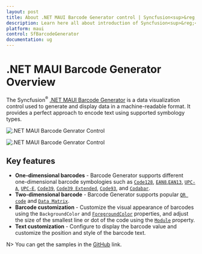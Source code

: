 ```yaml
---
layout: post
title: About .NET MAUI Barcode Generator control | Syncfusion<sup>&reg;</sup>
description: Learn here all about introduction of Syncfusion<sup>&reg;</sup> .NET MAUI Barcodes(SfBarcodeGenerator) control with key features and more.
platform: maui
control: SfBarcodeGenerator
documentation: ug
---
```


# .NET MAUI Barcode Generator Overview

The Syncfusion<sup>&reg;</sup> [.NET MAUI Barcode Generator](https://www.syncfusion.com/maui-controls/maui-barcodes) is a data visualization control used to generate and display data in a machine-readable format. It provides a perfect approach to encode text using supported symbology types.

![.NET MAUI Barcode Genrator Control](images/overview/maui-one-dimensional-barcode.png)

![.NET MAUI Barcode Genrator Control](images/overview/maui-two-dimensional-barcode.png)

## Key features

* **One-dimensional barcodes** - Barcode Generator supports different one-dimensional barcode symbologies such as [`Code128`](https://help.syncfusion.com/cr/maui/Syncfusion.Maui.Barcode.Code128.html), [`EAN8`](https://help.syncfusion.com/cr/maui/Syncfusion.Maui.Barcode.EAN8.html),[`EAN13`](https://help.syncfusion.com/cr/maui/Syncfusion.Maui.Barcode.EAN13.html), [`UPC-A`](https://help.syncfusion.com/cr/maui/Syncfusion.Maui.Barcode.UPCA.html), [`UPC-E`](https://help.syncfusion.com/cr/maui/Syncfusion.Maui.Barcode.UPCE.html), [`Code39`](https://help.syncfusion.com/cr/maui/Syncfusion.Maui.Barcode.Code39.html), [`Code39 Extended`](https://help.syncfusion.com/cr/maui/Syncfusion.Maui.Barcode.Code39Extended.html), [`Code93`](https://help.syncfusion.com/cr/maui/Syncfusion.Maui.Barcode.Code93.html), and [`Codabar`](https://help.syncfusion.com/cr/maui/Syncfusion.Maui.Barcode.Codabar.html).
* **Two-dimensional barcode** - Barcode Generator supports popular [`QR code`](https://help.syncfusion.com/cr/maui/Syncfusion.Maui.Barcode.QRCode.html) and [`Data Matrix`](https://help.syncfusion.com/cr/maui/Syncfusion.Maui.Barcode.DataMatrix.html).
* **Barcode customization** - Customize the visual appearance of barcodes using the `BackgroundColor` and [`ForegroundColor`](https://help.syncfusion.com/cr/maui/Syncfusion.Maui.Barcode.SfBarcodeGenerator.html#Syncfusion_Maui_Barcode_SfBarcodeGenerator_ForegroundColor) properties, and adjust the size of the smallest line or dot of the code using the [`Module`](https://help.syncfusion.com/cr/maui/Syncfusion.Maui.Barcode.SymbologyBase.html#Syncfusion_Maui_Barcode_SymbologyBase_Module) property.
* **Text customization** - Configure to display the barcode value and customize the position and style of the barcode text.

N> You can get the samples in the [GitHub](https://github.com/syncfusion/maui-demos) link.
